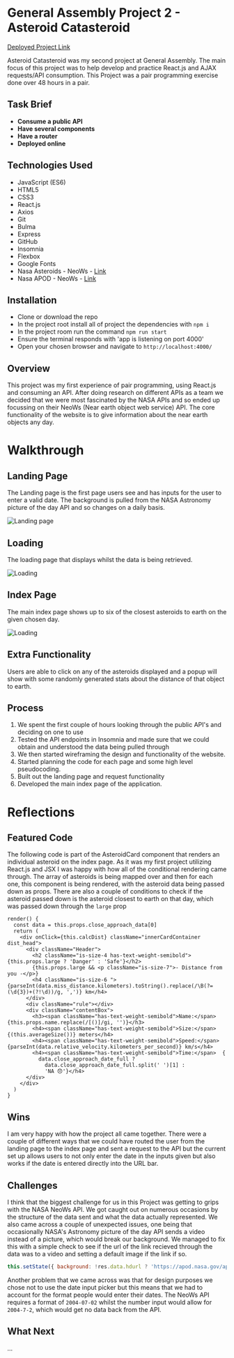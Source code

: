 # General Assembly Project 2 - Asteroid Catasteroid

[Deployed Project Link](https://j-asteroid-catasteroid.herokuapp.com/)

Asteroid Catasteroid was my second project at General Assembly. The main focus of this project was to help develop and practice React.js and AJAX requests/API consumption. This Project was a pair programming exercise done over 48 hours in a pair.

## Task Brief

* **Consume a public API**
* **Have several components**
* **Have a router**
* **Deployed online**

## Technologies Used

* JavaScript (ES6)
* HTML5
* CSS3
* React.js
* Axios
* Git
* Bulma
* Express
* GitHub
* Insomnia
* Flexbox
* Google Fonts
* Nasa Asteroids - NeoWs - [Link](https://api.nasa.gov/)
* Nasa APOD - NeoWs - [Link](https://api.nasa.gov/)

## Installation

* Clone or download the repo
* In the project root install all of project the dependencies with `npm i` 
* In the project room run the command `npm run start`
* Ensure the terminal responds with 'app is listening on port 4000'
* Open your chosen browser and navigate to `http://localhost:4000/`

## Overview

This project was my first experience of pair programming, using React.js and consuming an API. After doing research on different APIs as a team we decided that we were most fascinated by the NASA APIs and so ended up focussing on their NeoWs (Near earth object web service) API. The core functionality of the website is to give information about the near earth objects any day.

# Walkthrough

## Landing Page
The Landing page is the first page users see and has inputs for the user to enter a valid date. The background is pulled from the NASA Astronomy picture of the day API and so changes on a daily basis.

![Landing page](src/assets/readme/landing.png)

## Loading
The loading page that displays whilst the data is being retrieved.

![Loading](src/assets/readme/loading.png)

## Index Page
The main index page shows up to six of the closest asteroids to earth on the given chosen day.

![Loading](src/assets/readme/index.png)

## Extra Functionality

Users are able to click on any of the asteroids displayed and a popup will show with some randomly generated stats about the distance of that object to earth.

## Process
1. We spent the first couple of hours looking through the public API's and deciding on one to use
2. Tested the API endpoints in Insomnia and made sure that we could obtain and understood the data being pulled through
3. We then started wireframing the design and functionality of the website.
4. Started planning the code for each page and some high level pseudocoding.
5. Built out the landing page and request functionality
6. Developed the main index page of the application.

# Reflections

## Featured Code

The following code is part of the AsteroidCard component that renders an individual asteroid on the index page. As it was my first project utilizing React.js and JSX I was happy with how all of the conditional rendering came through. The array of asteroids is being mapped over and then for each one, this component is being rendered, with the asteroid data being passed down as props. There are also a couple of conditions to check if the asteroid passed down is the asteroid closest to earth on that day, which was passed down through the `large` prop

```JSX
render() {
  const data = this.props.close_approach_data[0]
  return (
    <div onClick={this.calcDist} className="innerCardContainer dist_head">
      <div className="Header">
        <h2 className="is-size-4 has-text-weight-semibold">{this.props.large ? 'Danger' : 'Safe'}</h2>
        {this.props.large && <p className="is-size-7">- Distance from you -</p>}
        <h4 className="is-size-6 ">{parseInt(data.miss_distance.kilometers).toString().replace(/\B(?=(\d{3})+(?!\d))/g, ',')} km</h4>
      </div>
      <div className="rule"></div>
      <div className="contentBox">
        <h3><span className="has-text-weight-semibold">Name:</span> {this.props.name.replace(/[()]/gi, '')}</h3>
        <h4><span className="has-text-weight-semibold">Size:</span> {(this.averageSize())} meters</h4>
        <h4><span className="has-text-weight-semibold">Speed:</span> {parseInt(data.relative_velocity.kilometers_per_second)} km/s</h4>
        <h4><span className="has-text-weight-semibold">Time:</span>  {
          data.close_approach_date_full ? 
            data.close_approach_date_full.split(' ')[1] :
            'NA 😞'}</h4>
      </div>
    </div>
  )
}
```

## Wins

I am very happy with how the project all came together. There were a couple of different ways that we could have routed the user from the landing page to the index page and sent a request to the API but the current set up allows users to not only enter the date in the inputs given but also works if the date is entered directly into the URL bar.

## Challenges

I think that the biggest challenge for us in this Project was getting to grips with the NASA NeoWs API. We got caught out on numerous occasions by the structure of the data sent and what the data actually represented. We also came across a couple of unexpected issues, one being that occasionally NASA's Astronomy picture of the day API sends a video instead of a picture, which would break our background. We managed to fix this with a simple check to see if the url of the link recieved through the data was to a video and setting a default image if the link if so.
```javascript
this.setState({ background: !res.data.hdurl ? 'https://apod.nasa.gov/apod/image/2001/IntoTheShadow_apod.jpg' : res.data.hdurl })
```

Another problem that we came across was that for design purposes we chose not to use the date input picker but this means that we had to account for the format people would enter their dates. The NeoWs API requires a format of `2004-07-02` whilst the number input would allow for `2004-7-2`, which would get no data back from the API.

## What Next

...